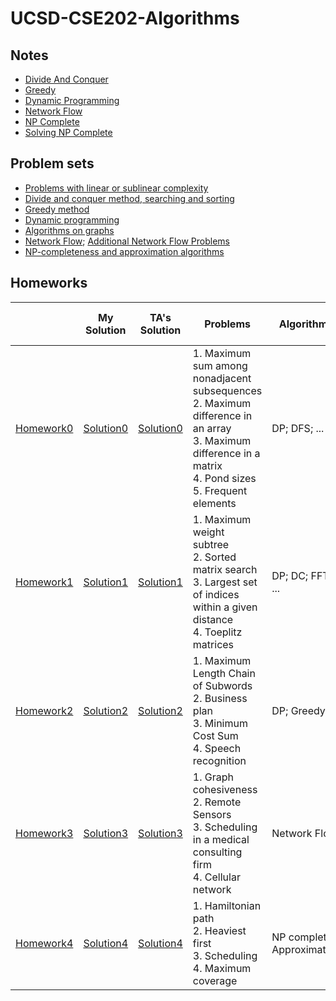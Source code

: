 # UCSD-CSE202-Algorithms

## Notes

- [Divide And Conquer](https://github.com/Rshcaroline/UCSD-CSE202-Algorithms/blob/master/Notes/Notes1DivideAndConquer.pdf)
- [Greedy](https://github.com/Rshcaroline/UCSD-CSE202-Algorithms/blob/master/Notes/Notes2Greedy.pdf)
- [Dynamic Programming](https://github.com/Rshcaroline/UCSD-CSE202-Algorithms/blob/master/Notes/Notes3DP.pdf)
- [Network Flow](https://github.com/Rshcaroline/UCSD-CSE202-Algorithms/blob/master/Notes/Notes4NetworkFlow.pdf)
- [NP Complete](https://github.com/Rshcaroline/UCSD-CSE202-Algorithms/blob/master/Notes/Notes5NpComplete.pdf)
- [Solving NP Complete](https://github.com/Rshcaroline/UCSD-CSE202-Algorithms/blob/master/Notes/Notes6SolvingNpComplete.pdf)

## Problem sets

- [Problems with linear or sublinear complexity](https://github.com/Rshcaroline/UCSD-CSE202-Algorithms/blob/master/Problems/aps_lin.pdf)
- [Divide and conquer method, searching and sorting](https://github.com/Rshcaroline/UCSD-CSE202-Algorithms/blob/master/Problems/aps_dc.pdf)
- [Greedy method](https://github.com/Rshcaroline/UCSD-CSE202-Algorithms/blob/master/Problems/aps_gr.pdf)
- [Dynamic programming](https://github.com/Rshcaroline/UCSD-CSE202-Algorithms/blob/master/Problems/aps_dp.pdf)
- [Algorithms on graphs](https://github.com/Rshcaroline/UCSD-CSE202-Algorithms/blob/master/Problems/aps_graphs.pdf)
- [Network Flow](https://github.com/Rshcaroline/UCSD-CSE202-Algorithms/blob/master/Problems/aps_flows.pdf); [Additional Network Flow Problems](https://github.com/Rshcaroline/UCSD-CSE202-Algorithms/blob/master/Problems/additionaFlowProblems.pdf)
- [NP-completeness and approximation algorithms](https://github.com/Rshcaroline/UCSD-CSE202-Algorithms/blob/master/Problems/aps_apx.pdf)

## Homeworks

|                                                              | My Solution                                                  | TA's Solution                                                | Problems                                                     | Algorithms                 | Graded Problems | Scores       | Corresponding Leetcode Problem                               |
| ------------------------------------------------------------ | ------------------------------------------------------------ | ------------------------------------------------------------ | ------------------------------------------------------------ | -------------------------- | --------------- | ------------ | ------------------------------------------------------------ |
| [Homework0](https://github.com/Rshcaroline/UCSD-CSE202-Algorithms/blob/master/Homeworks/HW0/hw0.pdf) | [Solution0](https://github.com/Rshcaroline/UCSD-CSE202-Algorithms/blob/master/Homeworks/HW0/tex/main.pdf) | [Solution0](https://github.com/Rshcaroline/UCSD-CSE202-Algorithms/blob/master/Homeworks/HW0/hw0_s.pdf) | 1. Maximum sum among nonadjacent subsequences</br>2. Maximum difference in an array</br>3. Maximum difference in a matrix</br>4. Pond sizes</br>5. Frequent elements | DP; DFS; ...               | 1, 3            | 20/20 points | 1 -> [House Robber](https://github.com/Rshcaroline/Leetcode-Solutions/blob/master/Notes/198.house-robber.md)</br>2 -> [Best time to buy and sell stock](https://github.com/Rshcaroline/Leetcode-Solutions/blob/master/Notes/121.best-time-to-buy-and-sell-stock.md) |
| [Homework1](https://github.com/Rshcaroline/UCSD-CSE202-Algorithms/blob/master/Homeworks/HW1/hw1.pdf) | [Solution1](https://github.com/Rshcaroline/UCSD-CSE202-Algorithms/blob/master/Homeworks/HW1/tex/main.pdf) | [Solution1](https://github.com/Rshcaroline/UCSD-CSE202-Algorithms/blob/master/Homeworks/HW1/hw1_s.pdf) | 1. Maximum weight subtree</br>2. Sorted matrix search</br>3. Largest set of indices within a given distance</br>4. Toeplitz matrices | DP; DC; FFT; ...           | 2, 3            | 19/20 points | 2 -> [Search a 2D Matrix](https://github.com/Rshcaroline/Leetcode-Solutions/blob/master/Notes/240.search-a-2-d-matrix-ii.md) |
| [Homework2](https://github.com/Rshcaroline/UCSD-CSE202-Algorithms/blob/master/Homeworks/HW2/hw2.pdf) | [Solution2](https://github.com/Rshcaroline/UCSD-CSE202-Algorithms/blob/master/Homeworks/HW2/tex/main.pdf) | [Solution2](https://github.com/Rshcaroline/UCSD-CSE202-Algorithms/blob/master/Homeworks/HW2/hw2_s.pdf) | 1. Maximum Length Chain of Subwords</br>2. Business plan</br>3. Minimum Cost Sum</br>4. Speech recognition | DP; Greedy                 | 1, 2            | 18/20 points | 1 -> [Longest String Chain](https://leetcode.com/problems/longest-string-chain/) |
| [Homework3](https://github.com/Rshcaroline/UCSD-CSE202-Algorithms/blob/master/Homeworks/HW3/hw3.pdf) | [Solution3](https://github.com/Rshcaroline/UCSD-CSE202-Algorithms/blob/master/Homeworks/HW3/tex/main.pdf) | [Solution3](https://github.com/Rshcaroline/UCSD-CSE202-Algorithms/blob/master/Homeworks/HW3/hw3_s.pdf) | 1. Graph cohesiveness</br>2. Remote Sensors</br>3. Scheduling in a medical consulting firm</br>4. Cellular network | Network Flow;              | 2, 4            | 19/20 points |                                                              |
| [Homework4](https://github.com/Rshcaroline/UCSD-CSE202-Algorithms/blob/master/Homeworks/HW4/hw4.pdf) | [Solution4](https://github.com/Rshcaroline/UCSD-CSE202-Algorithms/blob/master/Homeworks/HW4/tex/main.pdf) | [Solution4](https://github.com/Rshcaroline/UCSD-CSE202-Algorithms/blob/master/Homeworks/HW4/hw4_s.pdf) | 1. Hamiltonian path</br>2. Heaviest first</br>3. Scheduling</br>4. Maximum coverage | NP complete; Approximation | 1, 2            | /20 points   |                                                              |

